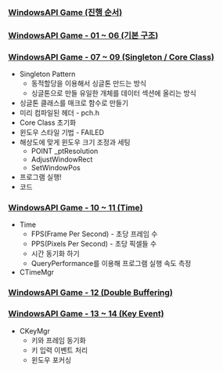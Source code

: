 ### [WindowsAPI Game (진행 순서)](https://github.com/bluestronica/bluestronica.github.io/blob/main/WindowsAPI_GAME/WindowAPIGame.md)


### [WindowsAPI Game - 01 ~ 06 (기본 구조)](https://github.com/bluestronica/bluestronica.github.io/blob/main/WindowsAPI_GAME/WindowAPIGame_01_06.md)

### [WindowsAPI Game - 07 ~ 09 (Singleton / Core Class)](https://github.com/bluestronica/bluestronica.github.io/blob/main/WindowsAPI_GAME/WindowAPIGame_07_08_09.md)
- Singleton Pattern
  - 동적할당을 이용해서 싱글톤 만드는 방식
  - 싱글톤으로 만들 유일한 개체를 데이터 섹션에 올리는 방식
- 싱글톤 클래스를 매크로 함수로 만들기
- 미리 컴파일된 헤더 - pch.h
- Core Class 초기화
- 윈도우 스타일 기법 - FAILED
- 해상도에 맞게 윈도우 크기 조정과 세팅
  - POINT _ptResolution
  - AdjustWindowRect
  - SetWindowPos
- 프로그램 실행!
- 코드

### [WindowsAPI Game - 10 ~ 11 (Time)](https://github.com/bluestronica/bluestronica.github.io/blob/main/WindowsAPI_GAME/WindowAPIGame_10_11.md)
- Time
  - FPS(Frame Per Second) - 초당 프레임 수
  - PPS(Pixels Per Second) - 초당 픽셀들 수
  - 시간 동기화 하기
  - QueryPerformance를 이용해 프로그램 실행 속도 측정
- CTimeMgr

### [WindowsAPI Game - 12 (Double Buffering)](https://github.com/bluestronica/bluestronica.github.io/blob/main/WindowsAPI_GAME/WindowAPIGame_12.md)

### [WindowsAPI Game - 13 ~ 14 (Key Event)](https://github.com/bluestronica/bluestronica.github.io/blob/main/WindowsAPI_GAME/WindowAPIGame_13_14.md)
- CKeyMgr
  - 키와 프레임 동기화
  - 키 입력 이벤트 처리
  - 윈도우 포커싱






